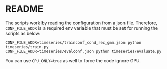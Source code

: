 # README

The scripts work by reading the configuration from a json file. Therefore, `CONF_FILE_ADDR` is a required env variable that must be set for running the scripts as below:
```
CONF_FILE_ADDR=timeseries/trainconf_cond_rec_gmm.json python timeseries/train.py
CONF_FILE_ADDR=timeseries/evalconf.json python timeseries/evaluate.py
```
You can use `CPU_ONLY=true` as well to force the code ignore GPU.